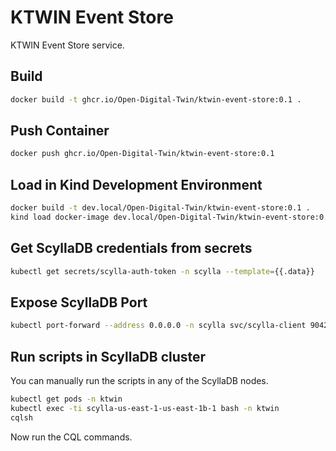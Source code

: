 # KTWIN Event Store

KTWIN Event Store service.

## Build

```sh
docker build -t ghcr.io/Open-Digital-Twin/ktwin-event-store:0.1 .
```

## Push Container

```sh
docker push ghcr.io/Open-Digital-Twin/ktwin-event-store:0.1
```

## Load in Kind Development Environment

```sh
docker build -t dev.local/Open-Digital-Twin/ktwin-event-store:0.1 .
kind load docker-image dev.local/Open-Digital-Twin/ktwin-event-store:0.1
```

## Get ScyllaDB credentials from secrets

```sh
kubectl get secrets/scylla-auth-token -n scylla --template={{.data}}
```

## Expose ScyllaDB Port

```sh
kubectl port-forward --address 0.0.0.0 -n scylla svc/scylla-client 9042:9042
```

## Run scripts in ScyllaDB cluster

You can manually run the scripts in any of the ScyllaDB nodes.

```sh
kubectl get pods -n ktwin
kubectl exec -ti scylla-us-east-1-us-east-1b-1 bash -n ktwin
cqlsh
```

Now run the CQL commands.
